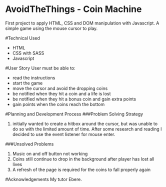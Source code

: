 
# AvoidTheThings - Coin Machine
First project to apply HTML, CSS and DOM manipulation with Javascript.
A simple game using the mouse cursor to play.

#Technical Used
- HTML
- CSS with SASS
- Javascript

#User Story
User must be able to:
- read the instructions
- start the game
- move the cursor and avoid the dropping coins
- be notified when they hit a coin and a life is lost
- be notified when they hit a bonus coin and gain extra points
- gain points when the coins reach the bottom

#Planning and Development Process
###Problem Solving Strategy
1) initially wanted to create a hitbox around the cursor, but was unable to do so with the limited amount of time. After some research and reading I decided to use the event listener for mouse enter.


###Unsolved Problems
1) Music on and off button not working
2) Coins still continue to drop in the background after player has lost all lives
3) A refresh of the page is required for the coins to fall properly again

#Acknowledgements
My tutor Ebere.